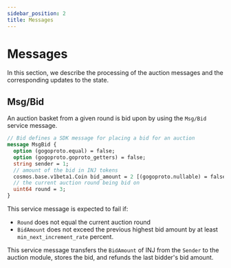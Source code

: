 ```yaml
---
sidebar_position: 2
title: Messages
---
```


# Messages

In this section, we describe the processing of the auction messages and the corresponding updates to the state.

## Msg/Bid

An auction basket from a given round is bid upon by using the `Msg/Bid` service message.

```protobuf
// Bid defines a SDK message for placing a bid for an auction
message MsgBid {
  option (gogoproto.equal) = false;
  option (gogoproto.goproto_getters) = false;
  string sender = 1;
  // amount of the bid in INJ tokens
  cosmos.base.v1beta1.Coin bid_amount = 2 [(gogoproto.nullable) = false];
  // the current auction round being bid on
  uint64 round = 3;
}
```

This service message is expected to fail if:

* `Round` does not equal the current auction round
* `BidAmount` does not exceed the previous highest bid amount by at least `min_next_increment_rate` percent.

This service message transfers the `BidAmount` of INJ from the `Sender` to the auction module, stores the bid, and refunds the last bidder's bid amount.
